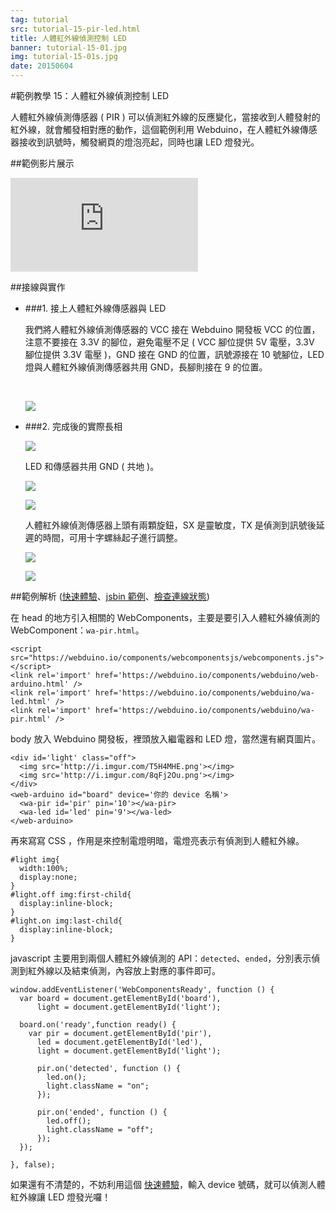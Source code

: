 ```yaml
---
tag: tutorial
src: tutorial-15-pir-led.html
title: 人體紅外線偵測控制 LED
banner: tutorial-15-01.jpg
img: tutorial-15-01s.jpg
date: 20150604
---
```


<!-- @@master  = ../../_layout.html-->

<!-- @@block  =  meta-->

<title>範例教學 15：人體紅外線偵測控制 LED :::: Webduino = Web × Arduino</title>

<meta name="description" content="人體紅外線偵測傳感器 ( PIR ) 可以偵測紅外線的反應變化，當接收到人體發射的紅外線，就會觸發相對應的動作，這個範例利用 Webduino，在人體紅外線傳感器接收到訊號時，觸發網頁的燈泡亮起，同時也讓 LED 燈發光。">

<meta itemprop="description" content="人體紅外線偵測傳感器 ( PIR ) 可以偵測紅外線的反應變化，當接收到人體發射的紅外線，就會觸發相對應的動作，這個範例利用 Webduino，在人體紅外線傳感器接收到訊號時，觸發網頁的燈泡亮起，同時也讓 LED 燈發光。">

<meta property="og:description" content="人體紅外線偵測傳感器 ( PIR ) 可以偵測紅外線的反應變化，當接收到人體發射的紅外線，就會觸發相對應的動作，這個範例利用 Webduino，在人體紅外線傳感器接收到訊號時，觸發網頁的燈泡亮起，同時也讓 LED 燈發光。">

<meta property="og:title" content="範例教學 15：人體紅外線偵測控制 LED" >

<meta property="og:url" content="https://webduino.io/tutorials/tutorial-15-pir-led.html">

<meta property="og:image" content="https://webduino.io/img/tutorials/tutorial-15-01s.jpg">

<meta itemprop="image" content="https://webduino.io/img/tutorials/tutorial-15-01s.jpg">

<include src="../_include-tutorials.html"></include>

<!-- @@close-->

<!-- @@block  =  tutorials-->

#範例教學 15：人體紅外線偵測控制 LED

人體紅外線偵測傳感器 ( PIR ) 可以偵測紅外線的反應變化，當接收到人體發射的紅外線，就會觸發相對應的動作，這個範例利用 Webduino，在人體紅外線傳感器接收到訊號時，觸發網頁的燈泡亮起，同時也讓 LED 燈發光。

##範例影片展示

<iframe class="youtube" src="https://www.youtube.com/embed/3z5tNTgeVxc" frameborder="0" allowfullscreen></iframe>

##接線與實作

- ###1. 接上人體紅外線傳感器與 LED

	我們將人體紅外線偵測傳感器的 VCC 接在 Webduino 開發板 VCC 的位置，注意不要接在 3.3V 的腳位，避免電壓不足 ( VCC 腳位提供 5V 電壓，3.3V 腳位提供 3.3V 電壓 )，GND 接在 GND 的位置，訊號源接在 10 號腳位，LED 燈與人體紅外線偵測傳感器共用 GND，長腳則接在 9 的位置。

	<br/>

	![](../img/tutorials/tutorial-15-02.jpg)

- ###2. 完成後的實際長相

	![](../img/tutorials/tutorial-15-03.jpg)

	LED 和傳感器共用 GND ( 共地 )。

	![](../img/tutorials/tutorial-15-04.jpg)

	![](../img/tutorials/tutorial-15-05.jpg)

	人體紅外線偵測傳感器上頭有兩顆旋鈕，SX 是靈敏度，TX 是偵測到訊號後延遲的時間，可用十字螺絲起子進行調整。

	![](../img/tutorials/tutorial-15-06.jpg)

	![](../img/tutorials/tutorial-15-07.jpg)


##範例解析 ([快速體驗](http://webduinoio.github.io/samples/content/pir-led/index.html)、[jsbin 範例](http://bin.webduino.io/hor/9/edit?html,js,output)、[檢查連線狀態](https://webduino.io/device.html))

在 head 的地方引入相關的 WebComponents，主要是要引入人體紅外線偵測的 WebComponent：`wa-pir.html`。

	<script src="https://webduino.io/components/webcomponentsjs/webcomponents.js"></script>
	<link rel='import' href='https://webduino.io/components/webduino/web-arduino.html' />
	<link rel='import' href='https://webduino.io/components/webduino/wa-led.html' />
	<link rel='import' href='https://webduino.io/components/webduino/wa-pir.html' />

body 放入 Webduino 開發板，裡頭放入繼電器和 LED 燈，當然還有網頁圖片。

	<div id='light' class="off">
	  <img src='http://i.imgur.com/T5H4MHE.png'></img>
	  <img src='http://i.imgur.com/8qFj2Ou.png'></img>
	</div>
	<web-arduino id="board" device='你的 device 名稱'>
	  <wa-pir id='pir' pin='10'></wa-pir>
	  <wa-led id='led' pin='9'></wa-led>
	</web-arduino>

再來寫寫 CSS ，作用是來控制電燈明暗，電燈亮表示有偵測到人體紅外線。

	#light img{
	  width:100%;
	  display:none;
	}
	#light.off img:first-child{
	  display:inline-block;
	}
	#light.on img:last-child{
	  display:inline-block;
	}

javascript 主要用到兩個人體紅外線偵測的 API：`detected`、`ended`，分別表示偵測到紅外線以及結束偵測，內容放上對應的事件即可。

	window.addEventListener('WebComponentsReady', function () {
	  var board = document.getElementById('board'),
	      light = document.getElementById('light');
	  
	  board.on('ready',function ready() {
	    var pir = document.getElementById('pir'),
	      led = document.getElementById('led'),
	      light = document.getElementById('light');

	      pir.on('detected', function () {
	        led.on();
	        light.className = "on";
	      });

	      pir.on('ended', function () {
	        led.off();
	        light.className = "off";
	      });
	  });
	   
	}, false);

如果還有不清楚的，不妨利用這個 [快速體驗](http://webduinoio.github.io/samples/content/pir-led/index.html)，輸入 device 號碼，就可以偵測人體紅外線讓 LED 燈發光囉！


<!-- @@close-->
